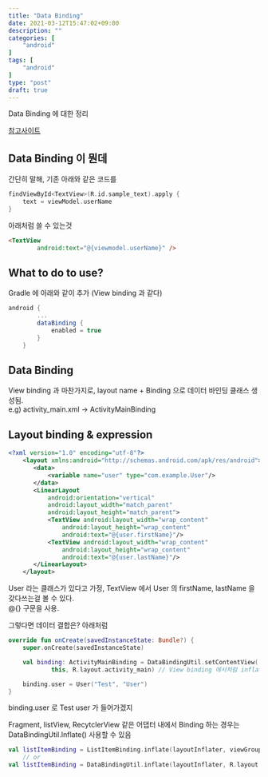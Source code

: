 ```yaml
---
title: "Data Binding"
date: 2021-03-12T15:47:02+09:00
description: ""
categories: [
    "android"
]
tags: [
    "android"
]
type: "post"
draft: true
---
```

Data Binding 에 대한 정리

<!--more-->

[참고사이트](https://developer.android.com/topic/libraries/data-binding/expressions)   


## Data Binding 이 뭔데
간단히 말해, 기존 아래와 같은 코드를
```kotlin
findViewById<TextView>(R.id.sample_text).apply {
    text = viewModel.userName
}
```
아래처럼 쓸 수 있는것
```html
<TextView
        android:text="@{viewmodel.userName}" />
```

## What to do to use?
Gradle 에 아래와 같이 추가 (View binding 과 같다)
```gradle
android {
        ...
        dataBinding {
            enabled = true
        }
    }
```

## Data Binding
View binding 과 마찬가지로, layout name + Binding 으로 데이터 바인딩 클래스 생성됨.   
e.g) activity_main.xml -> ActivityMainBinding   

## Layout binding & expression
```xml
<?xml version="1.0" encoding="utf-8"?>
    <layout xmlns:android="http://schemas.android.com/apk/res/android">
       <data>
           <variable name="user" type="com.example.User"/>
       </data>
       <LinearLayout
           android:orientation="vertical"
           android:layout_width="match_parent"
           android:layout_height="match_parent">
           <TextView android:layout_width="wrap_content"
               android:layout_height="wrap_content"
               android:text="@{user.firstName}"/>
           <TextView android:layout_width="wrap_content"
               android:layout_height="wrap_content"
               android:text="@{user.lastName}"/>
       </LinearLayout>
    </layout>
```
User 라는 클래스가 있다고 가정, TextView 에서 User 의 firstName, lastName 을 갖다쓰는걸 볼 수 있다.   
@{} 구문을 사용.

그렇다면 데이터 결합은? 아래처럼   
```kotlin
override fun onCreate(savedInstanceState: Bundle?) {
    super.onCreate(savedInstanceState)

    val binding: ActivityMainBinding = DataBindingUtil.setContentView(
            this, R.layout.activity_main) // View binding 에서처럼 inflate() 를 이용할 수도 있다.

    binding.user = User("Test", "User")
}
```
binding.user 로 Test user 가 들어가겠지   

Fragment, listView, RecytclerView 같은 어댑터 내에서 Binding 하는 경우는 DataBindingUtil.Inflate() 사용할 수 있음
```kotlin
val listItemBinding = ListItemBinding.inflate(layoutInflater, viewGroup, false)
    // or
val listItemBinding = DataBindingUtil.inflate(layoutInflater, R.layout.list_item, viewGroup, false)
```







